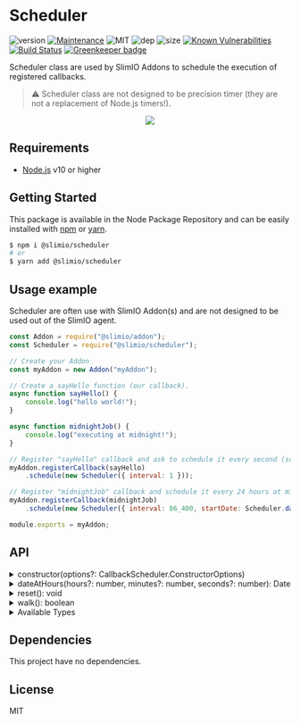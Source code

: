 # Scheduler
![version](https://img.shields.io/badge/dynamic/json.svg?url=https://raw.githubusercontent.com/SlimIO/Scheduler/master/package.json&query=$.version&label=Version)
[![Maintenance](https://img.shields.io/badge/Maintained%3F-yes-green.svg)](https://github.com/SlimIO/is/commit-activity)
![MIT](https://img.shields.io/github/license/mashape/apistatus.svg)
![dep](https://img.shields.io/david/SlimIO/Scheduler)
![size](https://img.shields.io/github/languages/code-size/SlimIO/Scheduler)
[![Known Vulnerabilities](https://snyk.io//test/github/SlimIO/Scheduler/badge.svg?targetFile=package.json)](https://snyk.io//test/github/SlimIO/Scheduler?targetFile=package.json)
[![Build Status](https://travis-ci.com/SlimIO/Scheduler.svg?branch=master)](https://travis-ci.com/SlimIO/Scheduler) [![Greenkeeper badge](https://badges.greenkeeper.io/SlimIO/Scheduler.svg)](https://greenkeeper.io/)

Scheduler class are used by SlimIO Addons to schedule the execution of registered callbacks.

> ⚠️ Scheduler class are not designed to be precision timer (they are not a replacement of Node.js timers!).

<p align="center">
    <img src="https://i.imgur.com/zOtJcDm.png">
</p>


## Requirements
- [Node.js](https://nodejs.org/en/) v10 or higher

## Getting Started

This package is available in the Node Package Repository and can be easily installed with [npm](https://docs.npmjs.com/getting-started/what-is-npm) or [yarn](https://yarnpkg.com).

```bash
$ npm i @slimio/scheduler
# or
$ yarn add @slimio/scheduler
```

## Usage example
Scheduler are often use with SlimIO Addon(s) and are not designed to be used out of the SlimIO agent.

```js
const Addon = require("@slimio/addon");
const Scheduler = require("@slimio/scheduler");

// Create your Addon
const myAddon = new Addon("myAddon");

// Create a sayHello function (our callback).
async function sayHello() {
    console.log("hello world!");
}

async function midnightJob() {
    console.log("executing at midnight!");
}

// Register "sayHello" callback and ask to schedule it every second (so it will be executed every second by Addon).
myAddon.registerCallback(sayHello)
    .schedule(new Scheduler({ interval: 1 }));

// Register "midnightJob" callback and schedule it every 24 hours at midnight
myAddon.registerCallback(midnightJob)
    .schedule(new Scheduler({ interval: 86_400, startDate: Scheduler.dateAtHours(24) }));

module.exports = myAddon;
```

## API

<details><summary>constructor(options?: CallbackScheduler.ConstructorOptions)</summary>
<br />

Construct a new Scheduler.

```js
const myScheduler = new Scheduler({
    interval: 1250,
    intervalUnitType: Scheduler.Types.Milliseconds
});
```

Available options are the following:

| argument name | type | default value | description |
| --- | --- | --- | --- |
| interval | number | 36000 | Default timer interval (in second if defaultType is not set) |
| startDate | date | Date.now() | The start date of the timer, dont set the property if you want the timer to start immediately |
| executeOnStart | boolean | false | The timer will return **true** on the very first walk() if this option is true |
| intervalUnitType | AvailableTypes | Types.seconds | Set the type of the interval |

Available types are:

```ts
interface AvailableTypes {
    Milliseconds: "millisecond",
    Seconds: "second"
}
```
</details>

<details><summary>dateAtHours(hours?: number, minutes?: number, seconds?: number): Date</summary>
<br />

Create a "Date" Object with some given **hours**, **minutes** and **seconds**. By default all of these are assigned to `0`.

```js
const Scheduler = require("@slimio/scheduler");

const myDate = Scheduler.dateAtHours(10, 1, 1);
console.log(myDate.toString()); // stdout myDate with 10 hours, 1 minutes, 1 seconds and 0 milliseconds

// Same as
const myJSDate = new Date();
myJSDate.setHours(10, 1, 1, 0);
```

</details>

<details><summary>reset(): void</summary>
<br />

Reset the Scheduler (it will reset inner timestamp). This method is automatically called by the `walk()` method.
</details>

<details><summary>walk(): boolean</summary>
<br />

Walk the Scheduler. It will return `false` if the time is not elapsed and `true` if the time has been elapsed. When true is returned, the timer is automatically resetted !

<p align="center">
    <b>Workflow of walk() method</b>
</p>
<p align="center">
    <img src="https://i.imgur.com/vnbqS3e.png" height="500">
</p>
</details>

<details><summary>Available Types</summary>
<br />

Scheduler support both `Seconds` and `Milliseconds` types.
```ts
interface Types {
    Milliseconds: "millisecond",
    Seconds: "second"
}
```
It's recommanded to set the type at the initialization of the Scheduler. (Avoir updating the type on the fly).

```js
const timer = new Scheduler({
    interval: 500, // Ms
    intervalUnitType: Scheduler.Types.Milliseconds
});

timer.type = Scheduler.Types.Seconds;
```
</details>

## Dependencies
This project have no dependencies.

## License
MIT
